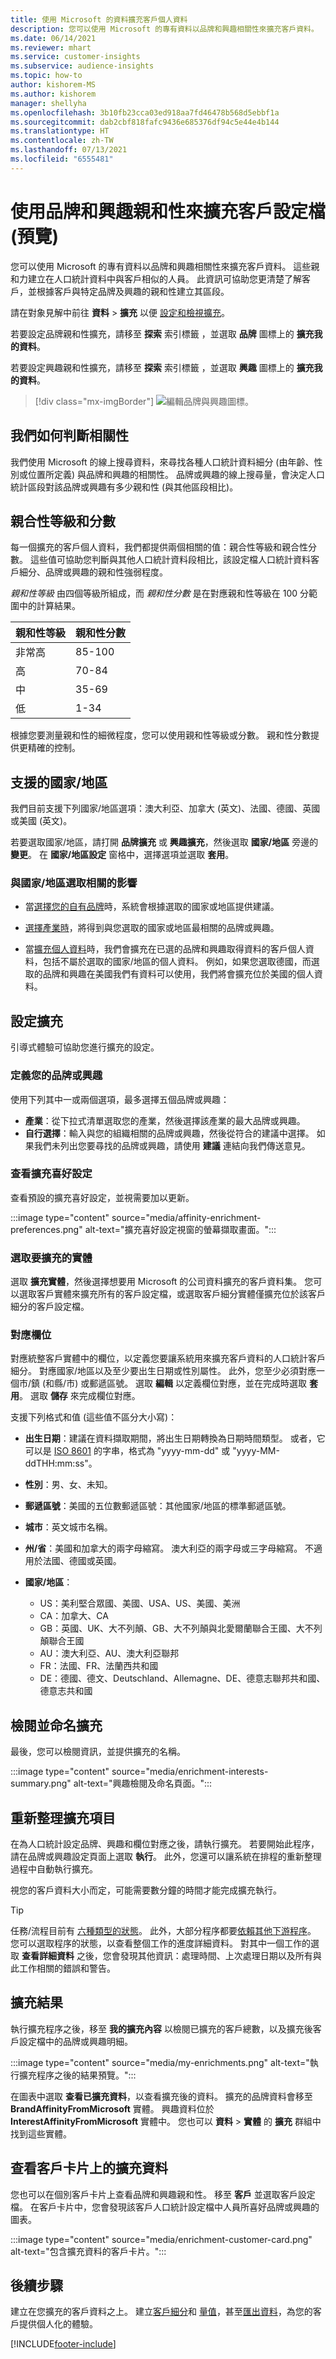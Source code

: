 ```yaml
---
title: 使用 Microsoft 的資料擴充客戶個人資料
description: 您可以使用 Microsoft 的專有資料以品牌和興趣相關性來擴充客戶資料。
ms.date: 06/14/2021
ms.reviewer: mhart
ms.service: customer-insights
ms.subservice: audience-insights
ms.topic: how-to
author: kishorem-MS
ms.author: kishorem
manager: shellyha
ms.openlocfilehash: 3b10fb23cca03ed918aa7fd46478b568d5ebbf1a
ms.sourcegitcommit: dab2cbf818fafc9436e685376df94c5e44e4b144
ms.translationtype: HT
ms.contentlocale: zh-TW
ms.lasthandoff: 07/13/2021
ms.locfileid: "6555481"
---
```

# <a name="enrich-customer-profiles-with-brand-and-interest-affinities-preview"></a>使用品牌和興趣親和性來擴充客戶設定檔 (預覽)

您可以使用 Microsoft 的專有資料以品牌和興趣相關性來擴充客戶資料。 這些親和力建立在人口統計資料中與客戶相似的人員。 此資訊可協助您更清楚了解客戶，並根據客戶與特定品牌及興趣的親和性建立其區段。

請在對象見解中前往 **資料** > **擴充** 以便 [設定和檢視擴充](enrichment-hub.md)。

若要設定品牌親和性擴充，請移至 **探索** 索引標籤 ，並選取 **品牌** 圖標上的 **擴充我的資料**。

若要設定興趣親和性擴充，請移至 **探索** 索引標籤 ，並選取 **興趣** 圖標上的 **擴充我的資料**。

   > [!div class="mx-imgBorder"]
   > ![編輯品牌與興趣圖標。](media/BrandsInterest-tile-Hub.png "品牌與興趣圖標")

## <a name="how-we-determine-affinities"></a>我們如何判斷相關性

我們使用 Microsoft 的線上搜尋資料，來尋找各種人口統計資料細分 (由年齡、性別或位置所定義) 與品牌和興趣的相關性。 品牌或興趣的線上搜尋量，會決定人口統計區段對該品牌或興趣有多少親和性 (與其他區段相比)。

## <a name="affinity-level-and-score"></a>親合性等級和分數

每一個擴充的客戶個人資料，我們都提供兩個相關的值：親合性等級和親合性分數。 這些值可協助您判斷與其他人口統計資料段相比，該設定檔人口統計資料客戶細分、品牌或興趣的親和性強弱程度。

*親和性等級* 由四個等級所組成，而 *親和性分數* 是在對應親和性等級在 100 分範圍中的計算結果。


|親和性等級 |親和性分數  |
|---------|---------|
|非常高     | 85-100       |
|高     | 70-84        |
|中     | 35-69        |
|低     | 1-34        |

根據您要測量親和性的細微程度，您可以使用親和性等級或分數。 親和性分數提供更精確的控制。

## <a name="supported-countriesregions"></a>支援的國家/地區

我們目前支援下列國家/地區選項：澳大利亞、加拿大 (英文)、法國、德國、英國或美國 (英文)。

若要選取國家/地區，請打開 **品牌擴充** 或 **興趣擴充**，然後選取 **國家/地區** 旁邊的 **變更**。 在 **國家/地區設定** 窗格中，選擇選項並選取 **套用**。

### <a name="implications-related-to-country-selection"></a>與國家/地區選取相關的影響

- 當[選擇您的自有品牌](#define-your-brands-or-interests)時，系統會根據選取的國家或地區提供建議。

- [選擇產業時](#define-your-brands-or-interests)，將得到與您選取的國家或地區最相關的品牌或興趣。

- 當[擴充個人資料](#refresh-enrichment)時，我們會擴充在已選的品牌和興趣取得資料的客戶個人資料，包括不屬於選取的國家/地區的個人資料。 例如，如果您選取德國，而選取的品牌和興趣在美國我們有資料可以使用，我們將會擴充位於美國的個人資料。

## <a name="configure-enrichment"></a>設定擴充

引導式體驗可協助您進行擴充的設定。 

### <a name="define-your-brands-or-interests"></a>定義您的品牌或興趣

使用下列其中一或兩個選項，最多選擇五個品牌或興趣：

- **產業**：從下拉式清單選取您的產業，然後選擇該產業的最大品牌或興趣。
- **自行選擇**：輸入與您的組織相關的品牌或興趣，然後從符合的建議中選擇。 如果我們未列出您要尋找的品牌或興趣，請使用 **建議** 連結向我們傳送意見。

### <a name="review-enrichment-preferences"></a>查看擴充喜好設定

查看預設的擴充喜好設定，並視需要加以更新。

:::image type="content" source="media/affinity-enrichment-preferences.png" alt-text="擴充喜好設定視窗的螢幕擷取畫面。":::

### <a name="select-entity-to-enrich"></a>選取要擴充的實體

選取 **擴充實體**，然後選擇想要用 Microsoft 的公司資料擴充的客戶資料集。 您可以選取客戶實體來擴充所有的客戶設定檔，或選取客戶細分實體僅擴充位於該客戶細分的客戶設定檔。

### <a name="map-your-fields"></a>對應欄位

對應統整客戶實體中的欄位，以定義您要讓系統用來擴充客戶資料的人口統計客戶細分。 對應國家/地區以及至少要出生日期或性別屬性。 此外，您至少必須對應一個市/鎮 (和縣/市) 或郵遞區號。 選取 **編輯** 以定義欄位對應，並在完成時選取 **套用**。 選取 **儲存** 來完成欄位對應。

支援下列格式和值 (這些值不區分大小寫)：

- **出生日期**：建議在資料擷取期間，將出生日期轉換為日期時間類型。 或者，它可以是 [ISO 8601](https://www.iso.org/iso-8601-date-and-time-format.html) 的字串，格式為 "yyyy-mm-dd" 或 "yyyy-MM-ddTHH:mm:ss"。
- **性別**：男、女、未知。
- **郵遞區號**：美國的五位數郵遞區號：其他國家/地區的標準郵遞區號。
- **城市**：英文城市名稱。
- **州/省**：美國和加拿大的兩字母縮寫。 澳大利亞的兩字母或三字母縮寫。 不適用於法國、德國或英國。
- **國家/地區**：

  - US：美利堅合眾國、美國、USA、US、美國、美洲
  - CA：加拿大、CA
  - GB：英國、UK、大不列顛、GB、大不列顛與北愛爾蘭聯合王國、大不列顛聯合王國
  - AU：澳大利亞、AU、澳大利亞聯邦
  - FR：法國、FR、法蘭西共和國
  - DE：德國、德文、Deutschland、Allemagne、DE、德意志聯邦共和國、德意志共和國

## <a name="review-and-name-the-enrichment"></a>檢閱並命名擴充

最後，您可以檢閱資訊，並提供擴充的名稱。

:::image type="content" source="media/enrichment-interests-summary.png" alt-text="興趣檢閱及命名頁面。":::

## <a name="refresh-enrichment"></a>重新整理擴充項目

在為人口統計設定品牌、興趣和欄位對應之後，請執行擴充。 若要開始此程序，請在品牌或興趣設定頁面上選取 **執行**。 此外，您還可以讓系統在排程的重新整理過程中自動執行擴充。

視您的客戶資料大小而定，可能需要數分鐘的時間才能完成擴充執行。

> [!TIP]
> 任務/流程目前有 [六種類型的狀態](system.md#status-types)。 此外，大部分程序都要[依賴其他下游程序](system.md#refresh-policies)。 您可以選取程序的狀態，以查看整個工作的進度詳細資料。 對其中一個工作的選取 **查看詳細資料** 之後，您會發現其他資訊：處理時間、上次處理日期以及所有與此工作相關的錯誤和警告。

## <a name="enrichment-results"></a>擴充結果

執行擴充程序之後，移至 **我的擴充內容** 以檢閱已擴充的客戶總數，以及擴充後客戶設定檔中的品牌或興趣明細。

:::image type="content" source="media/my-enrichments.png" alt-text="執行擴充程序之後的結果預覽。":::

在圖表中選取 **查看已擴充資料**，以查看擴充後的資料。 擴充的品牌資料會移至 **BrandAffinityFromMicrosoft** 實體。 興趣資料位於 **InterestAffinityFromMicrosoft** 實體中。 您也可以 **資料** > **實體** 的 **擴充** 群組中找到這些實體。

## <a name="see-enrichment-data-on-the-customer-card"></a>查看客戶卡片上的擴充資料

您也可以在個別客戶卡片上查看品牌和興趣親和性。 移至 **客戶** 並選取客戶設定檔。 在客戶卡片中，您會發現該客戶人口統計設定檔中人員所喜好品牌或興趣的圖表。

:::image type="content" source="media/enrichment-customer-card.png" alt-text="包含擴充資料的客戶卡片。":::

## <a name="next-steps"></a>後續步驟

建立在您擴充的客戶資料之上。 建立[客戶細分](segments.md)和 [量值](measures.md)，甚至[匯出資料](export-destinations.md)，為您的客戶提供個人化的體驗。


[!INCLUDE[footer-include](../includes/footer-banner.md)]
